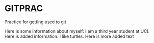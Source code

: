 GITPRAC
=======

Practice for getting used to git

Here is some information about myself: i am a third year student at UCI. Here is added information. I like turtles. Here is more added text 
